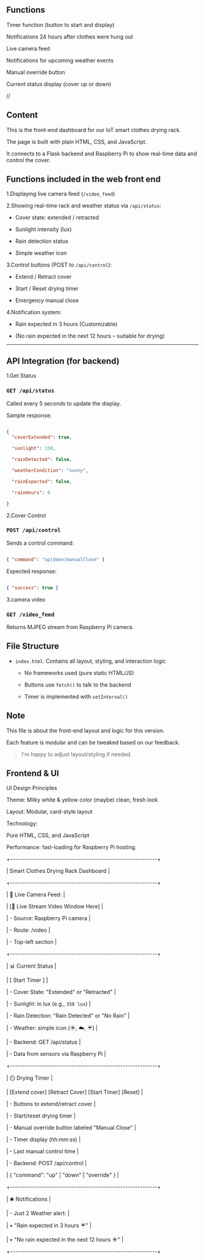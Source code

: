 ## Functions

Timer function (button to start and display)

Notifications 24 hours after clothes were hung out 

Live camera feed 

Notifications for upcoming weather events 

Manual override button 

Current status display (cover up or down)

//

## Content

This is the front-end dashboard for our IoT smart clothes drying rack.  

The page is built with plain HTML, CSS, and JavaScript.  

It connects to a Flask backend and Raspberry Pi to show real-time data and control the cover.

## Functions included in the web front end

1.Displaying live camera feed (`/video_feed`)

2.Showing real-time rack and weather status via `/api/status`:

  - Cover state: extended / retracted

  - Sunlight intensity (lux)

  - Rain detection status

  - Simple weather icon

3.Control buttons (POST to `/api/control`):

  - Extend / Retract cover

  - Start / Reset drying timer

  - Emergency manual close

4.Notification system:

  - Rain expected in 3 hours (Customizable)

  - (No rain expected in the next 12 hours – suitable for drying)

---

## API Integration (for backend)


1.Get Status

### `GET /api/status`  

Called every 5 seconds to update the display.

Sample response:

```json

{
  "coverExtended": true,

  "sunlight": 150,

  "rainDetected": false,

  "weatherCondition": "sunny",

  "rainExpected": false,

  "rainHours": 0

}
```

2.Cover Control

### `POST /api/control`  

Sends a control command:

```json

{ "command": "up|down|manualClose" }  

```

Expected response:

```json

{ "success": true }

```

3.camera video

### `GET /video_feed`  

Returns MJPEG stream from Raspberry Pi camera.


## File Structure


- `index.html`: Contains all layout, styling, and interaction logic

  - No frameworks used (pure static HTML/JS)

  - Buttons use `fetch()` to talk to the backend

  - Timer is implemented with `setInterval()`


## Note

This file is about the front-end layout and logic for this version.  

Each feature is modular and can be tweaked based on our feedback.

> I'm happy to adjust layout/styling if needed.  


## Frontend & UI 


UI Design Principles

Theme:  Milky white & yellow color (maybe) clean, fresh look

Layout: Modular, card-style layout

Technology:

Pure HTML, CSS, and JavaScript

Performance: fast-loading for Raspberry Pi hosting.


+------------------------------------------------------------+

| Smart Clothes Drying Rack Dashboard                        |

+------------------------------------------------------------+

| 📸 Live Camera Feed:                                       |

|   [🔴 Live Stream Video Window Here]                       |

|   - Source: Raspberry Pi camera                            |

|   - Route: /video                                          |

|   - Top-left section                                       |

+------------------------------------------------------------+

| 📊 Current Status                                          |

|   [ Start Timer ]                                          |

|   - Cover State: "Extended" or "Retracted"                 |

|   - Sunlight: in lux (e.g., `350 lux`)                     |

|   - Rain Detection: "Rain Detected" or "No Rain"           |

|   - Weather: simple icon (☀️, ☁️, ☔️)                       |

|   - Backend: GET /api/status                               |

|   - Data from sensors via Raspberry Pi                     |

+------------------------------------------------------------+

| ⏲️ Drying Timer                                             |

|   [Extend cover]   [Retract Cover]   [Start Timer]  [Reset] |

| - Buttons to extend/retract cover                           |

| - Start/reset drying timer                                  |

| - Manual override button labeled "Manual Close"             |

| - Timer display (hh:mm:ss)                                  |

| - Last manual control time                                  |

| - Backend: POST /api/control                                |

|     { "command": "up" | "down" | "override" }               |

+------------------------------------------------------------+

| 🛎️ Notifications                                            |

|   - Just 2 Weather alert:                                   |                                        

|   • "Rain expected in 3 hours ☔️"                           |

|   • "No rain expected in the next 12 hours ☀️"              |

+------------------------------------------------------------+



